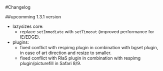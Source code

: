 #Changelog

##upcomming 1.3.1 version

* lazysizes core:
	* replace `setImmediate` with `setTimeout` (improved performance for IE/EDGE).
* plugins:
	* fixed conflict with respimg plugin in combination with bgset plugin, in case of art direction and resize to smaller.
	* fixed conflict with RIaS plugin in combination with respimg plugin/picturefill in Safari 8/9.
